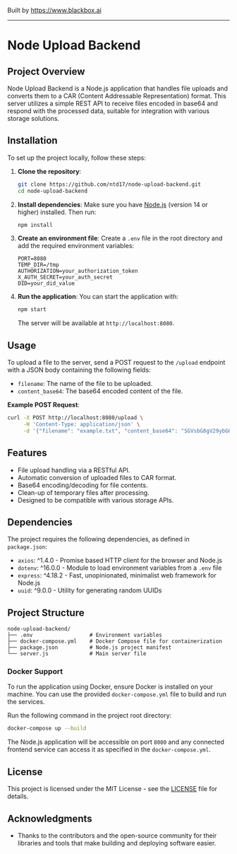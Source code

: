 
Built by https://www.blackbox.ai

---

# Node Upload Backend

## Project Overview
Node Upload Backend is a Node.js application that handles file uploads and converts them to a CAR (Content Addressable Representation) format. This server utilizes a simple REST API to receive files encoded in base64 and respond with the processed data, suitable for integration with various storage solutions.

## Installation

To set up the project locally, follow these steps:

1. **Clone the repository**:
   ```bash
   git clone https://github.com/ntd17/node-upload-backend.git
   cd node-upload-backend
   ```

2. **Install dependencies**:
   Make sure you have [Node.js](https://nodejs.org/) (version 14 or higher) installed. Then run:
   ```bash
   npm install
   ```

3. **Create an environment file**:
   Create a `.env` file in the root directory and add the required environment variables:
   ```
   PORT=8080
   TEMP_DIR=/tmp
   AUTHORIZATION=your_authorization_token
   X_AUTH_SECRET=your_auth_secret
   DID=your_did_value
   ```

4. **Run the application**:
   You can start the application with:
   ```bash
   npm start
   ```
   The server will be available at `http://localhost:8080`.

## Usage

To upload a file to the server, send a POST request to the `/upload` endpoint with a JSON body containing the following fields:
- `filename`: The name of the file to be uploaded.
- `content_base64`: The base64 encoded content of the file.

**Example POST Request**:
```bash
curl -X POST http://localhost:8080/upload \
     -H 'Content-Type: application/json' \
     -d '{"filename": "example.txt", "content_base64": "SGVsbG8gV29ybGQ="}'
```

## Features

- File upload handling via a RESTful API.
- Automatic conversion of uploaded files to CAR format.
- Base64 encoding/decoding for file contents.
- Clean-up of temporary files after processing.
- Designed to be compatible with various storage APIs.

## Dependencies

The project requires the following dependencies, as defined in `package.json`:

- `axios`: ^1.4.0 - Promise based HTTP client for the browser and Node.js
- `dotenv`: ^16.0.0 - Module to load environment variables from a `.env` file
- `express`: ^4.18.2 - Fast, unopinionated, minimalist web framework for Node.js
- `uuid`: ^9.0.0 - Utility for generating random UUIDs

## Project Structure

```
node-upload-backend/
├── .env                  # Environment variables
├── docker-compose.yml    # Docker Compose file for containerization
├── package.json          # Node.js project manifest
└── server.js             # Main server file
```

### Docker Support

To run the application using Docker, ensure Docker is installed on your machine. You can use the provided `docker-compose.yml` file to build and run the services.

Run the following command in the project root directory:
```bash
docker-compose up --build
```

The Node.js application will be accessible on port `8080` and any connected frontend service can access it as specified in the `docker-compose.yml`.

## License
This project is licensed under the MIT License - see the [LICENSE](LICENSE) file for details.

## Acknowledgments
- Thanks to the contributors and the open-source community for their libraries and tools that make building and deploying software easier.
